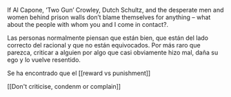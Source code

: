 If Al Capone, ‘Two Gun’ Crowley, Dutch Schultz, and the desperate men and women behind prison walls don’t blame themselves for anything – what about the people with whom you and I come in contact?.

Las personas normalmente piensan que están bien, que están del lado correcto del racional y que no están equivocados. Por más raro que parezca, criticar a alguien por algo que casi obviamente hizo mal, daña su ego y lo vuelve resentido. 

Se ha encontrado que  el [[reward vs punishment]] 

[[Don't criticise, condenm or complain]]
